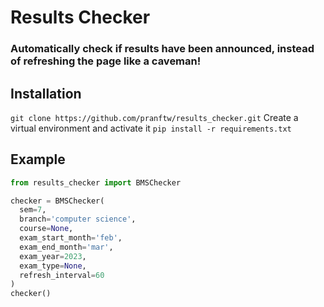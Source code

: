 # Results Checker
### Automatically check if results have been announced, instead of refreshing the page like a caveman!

## Installation
`git clone https://github.com/pranftw/results_checker.git`
Create a virtual environment and activate it
`pip install -r requirements.txt`

## Example
```python
from results_checker import BMSChecker

checker = BMSChecker(
  sem=7,
  branch='computer science',
  course=None,
  exam_start_month='feb',
  exam_end_month='mar',
  exam_year=2023,
  exam_type=None,
  refresh_interval=60
)
checker()
```